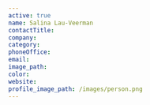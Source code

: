 ```yaml
---
active: true
name: Salina Lau-Veerman
contactTitle:
company:
category:
phoneOffice:
email:
image_path:
color:
website:
profile_image_path: /images/person.png
---
```

